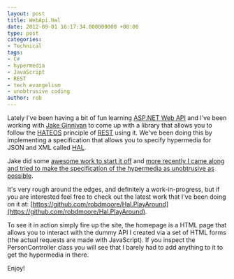 ```yaml
---
layout: post
title: WebApi.Hal
date: 2012-09-01 16:17:34.000000000 +08:00
type: post
categories:
- Technical
tags:
- C#
- hypermedia
- JavaScript
- REST
- tech evangelism
- unobtrusive coding
author: rob
---
```



Lately I've been having a bit of fun learning [ASP.NET Web API](http://www.asp.net/web-api) and I've been working with [Jake Ginnivan](http://jake.ginnivan.net/) to come up with a library that allows you to follow the [HATEOS](https://en.wikipedia.org/wiki/HATEOAS) principle of [REST](https://en.wikipedia.org/wiki/Representational_state_transfer) using it. We've been doing this by implementing a specification that allows you to specify hypermedia for JSON and XML called [HAL](http://stateless.co/hal_specification.html).



Jake did some [awesome work to start it off](https://github.com/JakeGinnivan/WebApi.Hal) and [more recently I came along and tried to make the specification of the hypermedia as unobtrusive as possible](https://github.com/JakeGinnivan/WebApi.Hal/pull/3).



It's very rough around the edges, and definitely a work-in-progress, but if you are interested feel free to check out the latest work that I've been doing on it at: [https://github.com/robdmoore/Hal.PlayAround](https://github.com/robdmoore/Hal.PlayAround).



To see it in action simply fire up the site, the homepage is a HTML page that allows you to interact with the dummy API I created via a set of HTML forms (the actual requests are made with JavaScript). If you inspect the PersonController class you will see that I barely had to add anything to it to get the hypermedia in there.



Enjoy!

